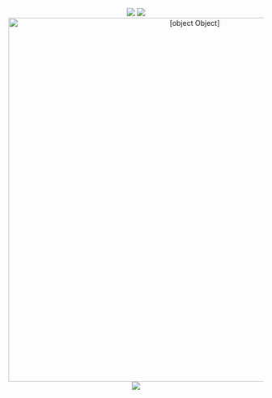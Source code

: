<p align=center>
  <img src="https://wakatime.com/badge/github/suvrashaw/College-Clubs.svg"/>
  <img src="https://img.shields.io/github/repo-size/suvrashaw/College-Clubs?style=flat"/>
  <img src="https://socialify.git.ci/suvrashaw/College-Clubs/image?description=1&forks=1&issues=1&language=1&logo=https%3A%2F%2Fupload.wikimedia.org%2Fwikipedia%2Fcommons%2F2%2F27%2FPHP-logo.svg&name=1&owner=1&pattern=Circuit%20Board&stargazers=1&theme=Light" alt="[object Object]" width="720" />
  <img src="https://reporoster.com/forks/dark/suvrashaw/College-Clubs" src="https://github.com/suvrashaw/College-Clubs/network/members"/>
</p>
